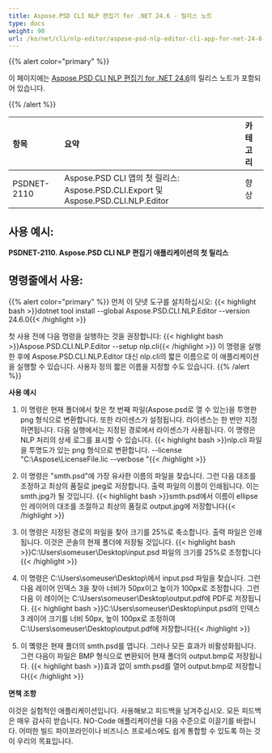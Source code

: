 ```yaml
---
title: Aspose.PSD CLI NLP 편집기 for .NET 24.6 - 릴리스 노트
type: docs
weight: 90
url: /ko/net/cli/nlp-editor/aspose-psd-nlp-editor-cli-app-for-net-24-6-release-notes/
---
```

{{% alert color="primary" %}}

이 페이지에는 [Aspose.PSD CLI NLP 편집기 for .NET 24.6](https://www.nuget.org/packages/Aspose.PSD.CLI.NLP.Editor/)의 릴리스 노트가 포함되어 있습니다.

{{% /alert %}}

| **항목**     | **요약**                                                                                 | **카테고리** |
|:------------|:--------------------------------------------------------------------------------------------|:-------------|
| PSDNET-2110 | Aspose.PSD CLI 앱의 첫 릴리스: Aspose.PSD.CLI.Export 및 Aspose.PSD.CLI.NLP.Editor |  향상 |


## **사용 예시:**

**PSDNET-2110. Aspose.PSD CLI NLP 편집기 애플리케이션의 첫 릴리스**

## **명령줄에서 사용:**

{{% alert color="primary" %}}
먼저 이 닷넷 도구를 설치하십시오:
{{< highlight bash >}}dotnet tool install --global Aspose.PSD.CLI.NLP.Editor --version 24.6.0{{< /highlight >}}

첫 사용 전에 다음 명령을 실행하는 것을 권장합니다:
{{< highlight bash >}}Aspose.PSD.CLI.NLP.Editor --setup nlp.cli{{< /highlight >}}
이 명령을 실행한 후에 Aspose.PSD.CLI.NLP.Editor 대신 nlp.cli의 짧은 이름으로 이 애플리케이션을 실행할 수 있습니다. 사용자 정의 짧은 이름을 지정할 수도 있습니다.
{{% /alert %}}

**사용 예시**

1. 이 명령은 현재 폴더에서 찾은 첫 번째 파일(Aspose.psd로 열 수 있는)을 투명한 png 형식으로 변환합니다. 또한 라이센스가 설정됩니다. 라이센스는 한 번만 지정하면됩니다. 다음 실행에서는 지정된 경로에서 라이센스가 사용됩니다. 이 명령은 NLP 처리의 상세 로그를 표시할 수 있습니다.
{{< highlight bash >}}nlp.cli 파일을 투명도가 있는 png 형식으로 변환합니다. --license "C:\Aspose\LicenseFile.lic --verbose "{{< /highlight >}}

2. 이 명령은 "smth.psd"에 가장 유사한 이름의 파일을 찾습니다. 그런 다음 대조를 조정하고 최상의 품질로 jpeg로 저장합니다. 출력 파일의 이름이 인쇄됩니다. 이는 smth.jpg가 될 것입니다.
{{< highlight bash >}}smth.psd에서 이름이 ellipse인 레이어의 대조를 조절하고 최상의 품질로 output.jpg에 저장합니다{{< /highlight >}}

3. 이 명령은 지정된 경로의 파일을 찾아 크기를 25%로 축소합니다. 출력 파일은 인쇄됩니다. 이것은 콘솔의 현재 폴더에 저장될 것입니다.
{{< highlight bash >}}C:\Users\someuser\Desktop\input.psd 파일의 크기를 25%로 조정합니다{{< /highlight >}}

4. 이 명령은 C:\Users\someuser\Desktop\에서 input.psd 파일을 찾습니다. 그런 다음 레이어 인덱스 3을 찾아 너비가 50px이고 높이가 100px로 조정합니다. 그런 다음 이 레이어는 C:\Users\someuser\Desktop\output.pdf에 PDF로 저장됩니다.
{{< highlight bash >}}C:\Users\someuser\Desktop\input.psd의 인덱스 3 레이어 크기를 너비 50px, 높이 100px로 조정하여 C:\Users\someuser\Desktop\output.pdf에 저장합니다{{< /highlight >}}

5. 이 몤령은 현재 폴더의 smth.psd를 엽니다. 그러나 모든 효과가 비활성화됩니다. 그런 다음이 파일은 BMP 형식으로 변환되어 현재 폴더의 output.bmp로 저장됩니다.
{{< highlight bash >}}효과 없이 smth.psd를 열어 output.bmp로 저장합니다{{< /highlight >}}

**면책 조항**

이것은 실험적인 애플리케이션입니다. 사용해보고 피드백을 남겨주십시오. 모든 피드백은 매우 감사히 받습니다. NO-Code 애플리케이션을 다음 수준으로 이끌기를 바랍니다. 어떠한 빌드 파이프라인이나 비즈니스 프로세스에도 쉽게 통합할 수 있도록 하는 것이 우리의 목표입니다.

